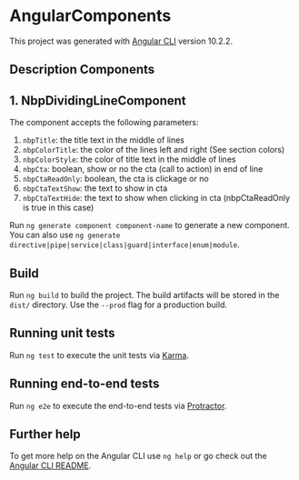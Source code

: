 # AngularComponents

This project was generated with [Angular CLI](https://github.com/angular/angular-cli) version 10.2.2.

## Description Components

## 1. NbpDividingLineComponent
The component accepts the following parameters:
1. `nbpTitle`: the title text in the middle of lines
2. `nbpColorTitle`: the color of the lines left and right (See section colors)
3. `nbpColorStyle`: the color of title text in the middle of lines
4. `nbpCta`: boolean, show or no the cta (call to action) in end of line
5. `nbpCtaReadOnly`: boolean, the cta is clickage or no
6. `nbpCtaTextShow`: the text to show in cta
7. `nbpCtaTextHide`: the text to show when clicking in cta (nbpCtaReadOnly is true in this case)

Run `ng generate component component-name` to generate a new component. You can also use `ng generate directive|pipe|service|class|guard|interface|enum|module`.

## Build

Run `ng build` to build the project. The build artifacts will be stored in the `dist/` directory. Use the `--prod` flag for a production build.

## Running unit tests

Run `ng test` to execute the unit tests via [Karma](https://karma-runner.github.io).

## Running end-to-end tests

Run `ng e2e` to execute the end-to-end tests via [Protractor](http://www.protractortest.org/).

## Further help

To get more help on the Angular CLI use `ng help` or go check out the [Angular CLI README](https://github.com/angular/angular-cli/blob/master/README.md).
